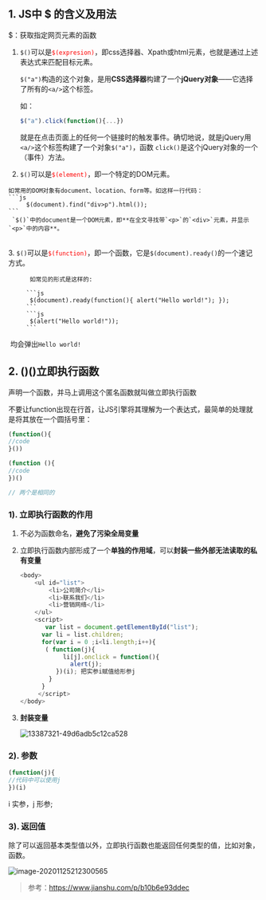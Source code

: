 ## 1. JS中 $ 的含义及用法
$：获取指定网页元素的函数
1. `$()`可以是<font color='red'>`$(expresion)`</font>，即css选择器、Xpath或html元素，也就是通过上述表达式来匹配目标元素。 
	
    `$("a")`构造的这个对象，是用**CSS选择器**构建了一个**jQuery对象**——它选择了所有的`<a/>`这个标签。

	如： 
    ```js
    $("a").click(function(){...})
    ```
    就是在点击页面上的任何一个链接时的触发事件。确切地说，就是jQuery用`<a/>`这个标签构建了一个对象`$("a")`，函数 `click()`是这个jQuery对象的一个（事件）方法。 
    
  2. `$()`可以是<font color='red'>`$(element)`</font>，即一个特定的DOM元素。

    如常用的DOM对象有document、location、form等。如这样一行代码： 
    ```js
         $(document).find("div>p").html()); 
    ```
     `$()`中的document是一个DOM元素，即**在全文寻找带`<p>`的`<div>`元素，并显示`<p>`中的内容**。


​    
   3. `$()`可以是<font color='red'>`$(function)`</font>，即一个函数，它是`$(document).ready()`的一个速记方式。

          如常见的形式是这样的:
         
         ```js
          $(document).ready(function(){ alert("Hello world!"); }); 	
         ```
         ```js
          $(alert("Hello world!"));  	
         ```

​    均会弹出`Hello world!`

## 2. ()()立即执行函数

声明一个函数，并马上调用这个匿名函数就叫做立即执行函数

不要让function出现在行首，让JS引擎将其理解为一个表达式，最简单的处理就是将其放在一个圆括号里：

```js
(function(){
//code
}())

(function (){
//code
})()

// 两个是相同的
```

### 1). 立即执行函数的作用

1. 不必为函数命名，**避免了污染全局变量**

2. 立即执行函数内部形成了一个**单独的作用域**，可以**封装一些外部无法读取的私有变量**

   ```js
   <body>
       <ul id="list">
           <li>公司简介</li>
           <li>联系我们</li>
           <li>营销网络</li>
       </ul>
       <script>
          var list = document.getElementById("list");
         var li = list.children;
         for(var i = 0 ;i<li.length;i++){
          ( function(j){
               li[j].onclick = function(){
                 alert(j);
             })(i); 把实参i赋值给形参j
           }
         }
        </script>  
   </body>
   ```

   

3. **封装变量**

   ![13387321-49d6adb5c12ca528](E:\EPI\查缺补漏！\ing\13387321-49d6adb5c12ca528.png)

### 2). 参数

```js
(function(j){
//代码中可以使用j
})(i)
```

i  实参，j  形参;

### 3). 返回值

除了可以返回基本类型值以外，立即执行函数也能返回任何类型的值，比如对象，函数。

![image-20201125212300565](C:\Users\杨佳睿\AppData\Roaming\Typora\typora-user-images\image-20201125212300565.png)

> 参考：https://www.jianshu.com/p/b10b6e93ddec